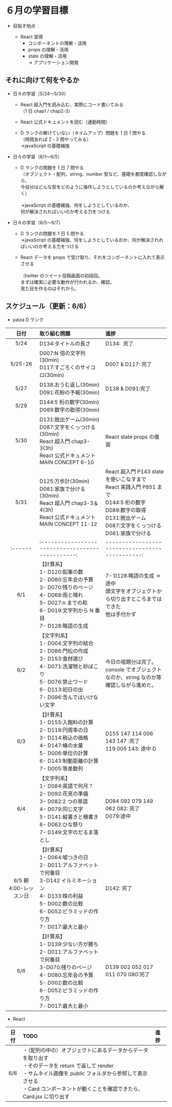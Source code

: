 # ６月の学習目標

- 目指す地点

  - React 習得
    - コンポーネントの理解・活用<br>
    - props の理解・活用<br>
    - state の理解・活用<br>
      → アプリケーション開発

## それに向けて何をやるか

- 日々の学習（5/24〜5/30）

  - React 超入門を読み込む、実際にコード書いてみる<br>
    （1 日 chap1 / chap2-3）

  - React 公式ドキュメントを読む（通勤時間）

  - D ランクの解けていない（タイムアップ）問題を 1 日 1 問やる<br>（時間あれば 2・3 問やってみる）<br>
    →javaScript の基礎補強

- 日々の学習（6/1〜6/5）

  - D ランクの問題を
    1 日 7 問やる
    <br>
    （オブジェクト・配列、string、number 型など、基礎を都度確認しながら、<br>
    今自分はどんな型をどのように操作しようとしているのか考えながら解く）
    <br>
    <br>
    →javaScript の基礎補強、何をしようとしているのか、<br>
    何が解決されればいいのか考える力をつける

- 日々の学習（6/5〜6/7）

  - D ランクの問題を
    1 日 5 問やる<br>
    →javaScript の基礎補強、何をしようとしているのか、何が解決されればいいのか考える力をつける

  - React
    データを props で受け取り、それをコンポーネントに入れて表示させる<br><br>
    （twitter のツイート投稿画面の初段回。<br>
    まずは確実に必要な動作が行われるか、確認。<br>
    見た目を作るのはそれから。

## スケジュール（更新：6/6）

- paiza D ランク

|          日付          | 取り組む問題                                                                                                                                                                                  | 進捗                                                                                                                                                                             |
| :--------------------: | :-------------------------------------------------------------------------------------------------------------------------------------------------------------------------------------------- | :------------------------------------------------------------------------------------------------------------------------------------------------------------------------------- |
|          5/24          | D134:タイトルの長さ                                                                                                                                                                           | D134:  完了                                                                                                                                                                      |
|        5/25-26         | D007:N 倍の文字列(30min)<br>D117:すごろくのサイコロ(30min)                                                                                                                                    | D007 & D117: 完了                                                                                                                                                                |
|          5/27          | D138:おうむ返し(30min)<br>D091:花粉の予報(30min)                                                                                                                                              | D138 & D091:完了                                                                                                                                                                 |
|          5/29          | D144:5 桁の数字(30min)<br>D089:数字の取得(30min)                                                                                                                                              |                                                                                                                                                                                  |
|          5/30          | D131:脱出ゲーム(30min)<br> D087:文字をくっつける(30min)<br>React 超入門 chap3-3(3h)<br>React 公式ドキュメント MAIN CONCEPT 6-10                                                               | React state props の復習                                                                                                                                                         |
|          5/31          | D125:万歩計(30min)<br> D081:家族で分ける(30min)<br>React 超入門 chap3-3＆4(3h)<br>React 公式ドキュメント MAIN CONCEPT 11-12                                                                   | React 超入門 P143 state を使いこなすまで<br>React 実践入門 P851 まで<br> D144:5 桁の数字<br> D089:数字の取得<br> D131:脱出ゲーム<br> D087:文字をくっつける<br> D081:家族で分ける |
|        :------         | :----------------------------------------------:                                                                                                                                              | ---------------------------------------------:                                                                                                                                   |
|          6/1           | 【計算系】<br>1- D120:鉛筆の数<br>2- D080:忘年会の予算<br>3- D070:残りのページ<br>4- D068:雨と晴れ<br>5- D027:n までの和<br>6- D019:文字列から N 番目<br>7- D128:略語の生成                   | 7- D128:略語の生成 → 途中<br>頭文字をオブジェクトから切り出すところまではできた<br>他は手付かず                                                                                  |
|          6/2           | 【文字列系】<br>1- D004:文字列の結合<br>2- D086:門松の作成<br>3- D153:食材選び<br>4- D071:洗濯物と砂ぼこり<br>5- D076:禁止ワード<br>6- D113:初日の出<br>7- D096:含んではいけない文字          | <br> 今日の宿題分は完了。<br>console でオブジェクトなのか、string なのか等確認しながら進めた。                                                                                   |
|          6/3           | 【計算系】<br>1- D155:入館料の計算<br>2- D119:円周率の日<br>3- D114:税込の価格<br>4- D147:桶の水量<br>5- D006:単位の計算<br>6- D143:制動距離の計算<br>7- D005:等差数列                        | D155 147 114 006 143 147 :完了<br> 119 005 143: 途中 D                                                                                                                           |
|          6/4           | 【文字列系】<br>1- D084:英語で何月？<br>2- D092:花見の準備<br>3- D082:2 つの単語<br>4- D079:同じ文字<br>5- D141:縦書きと横書き<br>6- D062:ひな祭り<br>7- D149:文字のだるま落とし              | D084 092 079 149 062 082: 完了<br> D079:途中                                                                                                                                     |
| 6/5 朝 4:00-レッスン日 | 【計算系】<br>1- D064:嘘つきの日<br>2- D011:アルファベットで何番目<br>3-D142 イルミネーション<br>4- D133:株の利益<br>5- D002:数の比較<br>6- D052:ピラミッドの作り方<br>7- D017:最大と最小     | D142: 完了                                                                                                                                                                       |
|          6/6           | 【計算系】<br>1- D139:少ない方が勝ち<br>2- D011:アルファベットで何番目<br>3-D070:残りのページ<br>4- D080:忘年会の予算<br>5- D002:数の比較<br>6- D052:ピラミッドの作り方<br>7- D017:最大と最小 | D139 002 052 017 011 070 080:完了                                                                                                                                                |

- React

| 日付 | TODO                                                                                                                                                                                                                                    | 進捗 |
| :--: | :-------------------------------------------------------------------------------------------------------------------------------------------------------------------------------------------------------------------------------------- | :--- |
| 6/6  | ・（配列の中の）オブジェクトにあるデータからデータを取り出す<br>・そのデータを return で返して render<br>・サムネイル画像を public フォルダから参照して表示させる<br>・Card コンポーネントが動くことを確認できたら、Card.jsx に切り出す |      |

